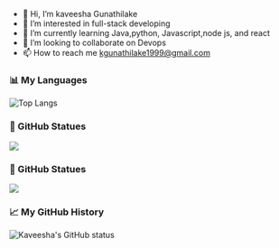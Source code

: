 - 👋 Hi, I’m kaveesha Gunathilake
- 👀 I’m interested in full-stack developing 
- 🌱 I’m currently learning Java,python, Javascript,node js, and react
- 💞️ I’m looking to collaborate on Devops
- 📫 How to reach me kgunathilake1999@gmail.com

<!---
kaveeshag723/kaveeshag723 is a ✨ special ✨ repository because its `README.md` (this file) appears on your GitHub profile.
You can click the Preview link to take a look at your changes.
--->

### :bar_chart: My Languages

![Top Langs](https://github-readme-stats.vercel.app/api/top-langs?username=kaveeshag723&layout=compact&langs_count=10) 

### :memo: GitHub Statues

<img src="https://github-readme-streak-stats.herokuapp.com/?user=zluvsand">


### :memo: GitHub Statues

<img src="https://github-readme-streak-stats.herokuapp.com/?user=zluvsand">

### :chart_with_upwards_trend: My GitHub History

![Kaveesha's GitHub status](https://github-readme-stats.vercel.app/api?username=kaveeshag723&show_icons=true&count_private=true)


